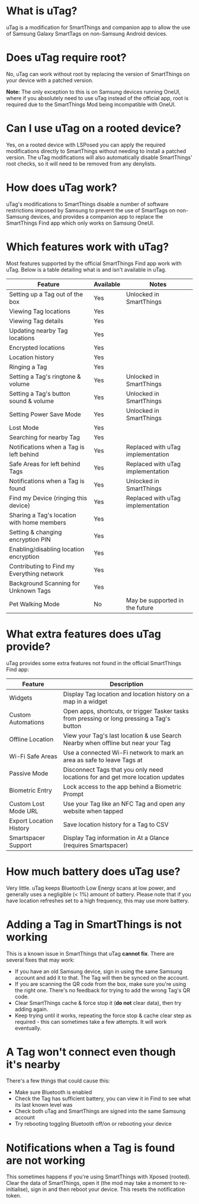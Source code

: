 # What is uTag?
uTag is a modification for SmartThings and companion app to allow the use of Samsung Galaxy 
SmartTags on non-Samsung Android devices.

# Does uTag require root?
No, uTag can work without root by replacing the version of SmartThings on your device with a patched
version.

**Note:** The only exception to this is on Samsung devices running OneUI, where if you absolutely
need to use uTag instead of the official app, root is required due to the SmartThings Mod being 
incompatible with OneUI.

# Can I use uTag on a rooted device?
Yes, on a rooted device with LSPosed you can apply the required modifications directly to 
SmartThings without needing to install a patched version. The uTag modifications will also 
automatically disable SmartThings' root checks, so it will need to be removed from any denylists.

# How does uTag work?
uTag's modifications to SmartThings disable a number of software restrictions imposed by Samsung to
prevent the use of SmartTags on non-Samsung devices, and provides a companion app to replace the
SmartThings Find app which only works on Samsung OneUI.

# Which features work with uTag?
Most features supported by the official SmartThings Find app work with uTag. Below is a table 
detailing what is and isn't available in uTag.

| Feature                                    | Available | Notes                             |
|--------------------------------------------|-----------|-----------------------------------|
| Setting up a Tag out of the box            | Yes       | Unlocked in SmartThings           |
| Viewing Tag locations                      | Yes       |                                   |
| Viewing Tag details                        | Yes       |                                   |
| Updating nearby Tag locations              | Yes       |                                   |
| Encrypted locations                        | Yes       |                                   |
| Location history                           | Yes       |                                   |
| Ringing a Tag                              | Yes       |                                   |
| Setting a Tag's ringtone & volume          | Yes       | Unlocked in SmartThings           |
| Setting a Tag's button sound & volume      | Yes       | Unlocked in SmartThings           |
| Setting Power Save Mode                    | Yes       | Unlocked in SmartThings           |
| Lost Mode                                  | Yes       |                                   |
| Searching for nearby Tag                   | Yes       |                                   |
| Notifications when a Tag is left behind    | Yes       | Replaced with uTag implementation |           
| Safe Areas for left behind Tags            | Yes       | Replaced with uTag implementation |
| Notifications when a Tag is found          | Yes       | Unlocked in SmartThings           |
| Find my Device (ringing this device)       | Yes       | Replaced with uTag implementation |
| Sharing a Tag's location with home members | Yes       |                                   |
| Setting & changing encryption PIN          | Yes       |                                   | 
| Enabling/disabling location encryption     | Yes       |                                   |
| Contributing to Find my Everything network | Yes       |                                   |
| Background Scanning for Unknown Tags       | Yes       |                                   |
| Pet Walking Mode                           | No        | May be supported in the future    |

# What extra features does uTag provide?
uTag provides some extra features not found in the official SmartThings Find app:

| Feature                 | Description                                                                                 |
|-------------------------|---------------------------------------------------------------------------------------------|
| Widgets                 | Display Tag location and location history on a map in a widget                              |
| Custom Automations      | Open apps, shortcuts, or trigger Tasker tasks from pressing or long pressing a Tag's button |
| Offline Location        | View your Tag's last location & use Search Nearby when offline but near your Tag            |
| Wi-Fi Safe Areas        | Use a connected Wi-Fi network to mark an area as safe to leave Tags at                      |
| Passive Mode            | Disconnect Tags that you only need locations for and get more location updates              |
| Biometric Entry         | Lock access to the app behind a Biometric Prompt                                            |
| Custom Lost Mode URL    | Use your Tag like an NFC Tag and open any website when tapped                               |
| Export Location History | Save location history for a Tag to CSV                                                      |
| Smartspacer Support     | Display Tag information in At a Glance (requires Smartspacer)                               |

# How much battery does uTag use?
Very little. uTag keeps Bluetooth Low Energy scans at low power, and generally uses a negligible
(< 1%) amount of battery. Please note that if you have location refreshes set to a high frequency,
this may use more battery.

# Adding a Tag in SmartThings is not working
This is a known issue in SmartThings that uTag **cannot fix**. There are several fixes that may work:
- If you have an old Samsung device, sign in using the same Samsung account and add it to that. 
The Tag will then be synced on the account.
- If you are scanning the QR code from the box, make sure you're using the right one. There's no 
feedback for trying to add the wrong Tag's QR code.
- Clear SmartThings cache & force stop it (**do not** clear data), then try adding again.
- Keep trying until it works, repeating the force stop & cache clear step as required - this can
sometimes take a few attempts. It will work eventually.

# A Tag won't connect even though it's nearby
There's a few things that could cause this:
- Make sure Bluetooth is enabled
- Check the Tag has sufficient battery, you can view it in Find to see what its last known level was
- Check both uTag and SmartThings are signed into the same Samsung account
- Try rebooting toggling Bluetooth off/on or rebooting your device

# Notifications when a Tag is found are not working
This sometimes happens if you're using SmartThings with Xposed (rooted). Clear the data of 
SmartThings, open it (the mod may take a moment to re-initialise), sign in and then reboot your 
device. This resets the notification token.